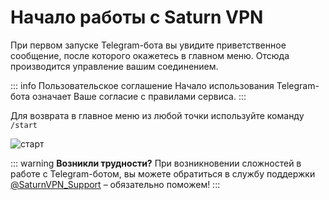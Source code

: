 # Начало работы с Saturn VPN

При первом запуске Telegram-бота вы увидите приветственное сообщение, после которого окажетесь в главном меню. Отсюда производится управление вашим соединением.

::: info Пользовательское соглашение
Начало использования Telegram-бота означает Ваше согласие с правилами сервиса.
:::

Для возврата в главное меню из любой точки используйте команду `/start`

![старт](/start.webp)

::: warning **Возникли трудности?** 
При возникновении сложностей в работе c Telegram-ботом, вы можете обратиться в службу поддержки [@SaturnVPN_Support](https://t.me/SaturnVPN_Support) – обязательно поможем!
:::